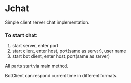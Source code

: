 # Jchat

Simple client server chat implementation.

<h3>To start chat:</h3>

<ol> 
	<li>start server, enter port</li>
	<li>start client, enter host, port(same as server), user name</li>
	<li>start bot client, enter host, port(same as server)</li>
</ol>

All parts start via main method.

BotClient can respond current time in different formats.